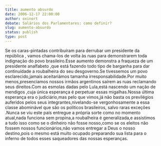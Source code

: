 ```yaml
---
title: aumento absurdo
date: 2006-12-17 22:00:00
author: oxinort
debate: Salários dos Parlamentares: como definir?
slug: aumento-absurdo
status: publish 
type: post
---
```


Se os caras-pintadas contribuíram para derrubar um presidente da república , vamos chama-los de volta às ruas para demonstrarem toda indignação do povo brasileiro.Esse aumento demonstra a fraqueza de um presidente analfabeto ,que está fazendo todo tipo de barganha para dar continuídade a roubalheira do seu desgoverno.Se tivessemos um povo esclarecido,jamais aceitariámos tamanha irresponsabilidade.Por muito menos,presenciamos nossos irmãos argentinos saírem as ruas reclamando seus direitos.Com as esmolas dadas pelo Lula,está nascendo um nação de mendigos ,cuja única esperança é perpetuar essas migalhas.Nossa última esperança era o judiciário,mas pelo que vimos,já não basta os previlégios auferidos pelos seus integrantes,nivelando-se vergonhosamente a essa classe abominável que são os políticos brasileiros, salvo raras exceções .Nunca se viu este país entregue a própria sorte como no momento atual,nada funciona sem propina,a roubalheira é generalizada,e assistimos a tudo isso como se o dinheiro não fosse nosso,como se os eleitos não fossem nossos funcionários,não vamos entregar a Deus o nosso destino,pois o mesmo está muito ocupado preparando sua lista para o inferno de todos esses saqueadores das nossas esperanças.
